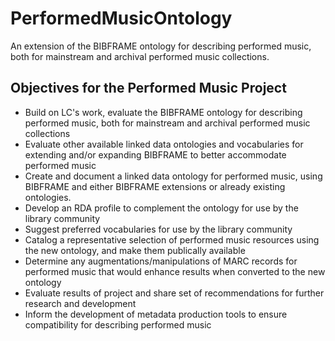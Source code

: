 # PerformedMusicOntology
An extension of the BIBFRAME ontology for describing performed music, both for mainstream and archival performed music collections.

## Objectives for the Performed Music Project
- Build on LC's work, evaluate the BIBFRAME ontology for describing performed music, both for mainstream and archival performed music collections
- Evaluate other available linked data ontologies and vocabularies for extending and/or expanding BIBFRAME to better accommodate performed music
- Create and document a linked data ontology for performed music, using BIBFRAME and either BIBFRAME extensions or already existing ontologies.
- Develop an RDA profile to complement the ontology for use by the library community
- Suggest preferred vocabularies for use by the library community
- Catalog a representative selection of performed music resources using the new ontology, and make them publically available
- Determine any augmentations/manipulations of MARC records for performed music that would enhance results when converted to the new ontology
- Evaluate results of project and share set of recommendations for further research and development
- Inform the development of metadata production tools to ensure compatibility for describing performed music
